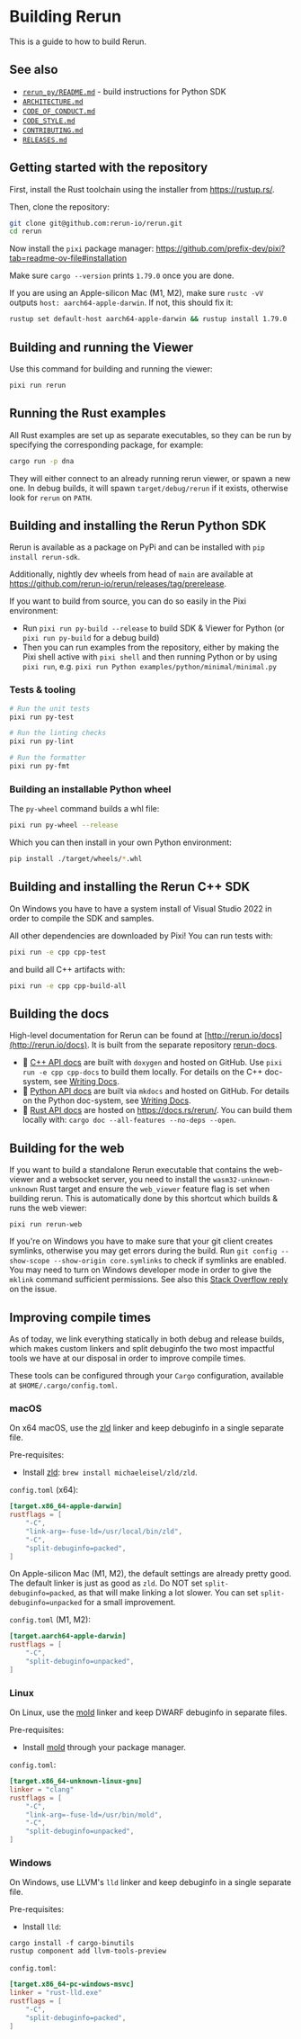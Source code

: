 # Building Rerun
This is a guide to how to build Rerun.


## See also
* [`rerun_py/README.md`](rerun_py/README.md) - build instructions for Python SDK
* [`ARCHITECTURE.md`](ARCHITECTURE.md)
* [`CODE_OF_CONDUCT.md`](CODE_OF_CONDUCT.md)
* [`CODE_STYLE.md`](CODE_STYLE.md)
* [`CONTRIBUTING.md`](CONTRIBUTING.md)
* [`RELEASES.md`](RELEASES.md)


## Getting started with the repository

First, install the Rust toolchain using the installer from <https://rustup.rs/>.

Then, clone the repository:
```sh
git clone git@github.com:rerun-io/rerun.git
cd rerun
```

Now install the `pixi` package manager: <https://github.com/prefix-dev/pixi?tab=readme-ov-file#installation>

Make sure `cargo --version` prints `1.79.0` once you are done.

If you are using an Apple-silicon Mac (M1, M2), make sure `rustc -vV` outputs `host: aarch64-apple-darwin`. If not, this should fix it:

```sh
rustup set default-host aarch64-apple-darwin && rustup install 1.79.0
```


## Building and running the Viewer

Use this command for building and running the viewer:

```sh
pixi run rerun
```


## Running the Rust examples

All Rust examples are set up as separate executables, so they can be run by specifying the corresponding package, for example:

```sh
cargo run -p dna
```

They will either connect to an already running rerun viewer, or spawn a new one.
In debug builds, it will spawn `target/debug/rerun` if it exists, otherwise look for `rerun` on `PATH`.


## Building and installing the Rerun Python SDK

Rerun is available as a package on PyPi and can be installed with `pip install rerun-sdk`.

Additionally, nightly dev wheels from head of `main` are available at <https://github.com/rerun-io/rerun/releases/tag/prerelease>.

If you want to build from source, you can do so easily in the Pixi environment:
* Run `pixi run py-build --release` to build SDK & Viewer for Python (or `pixi run py-build` for a debug build)
* Then you can run examples from the repository, either by making the Pixi shell active with  `pixi shell` and then running Python or by using `pixi run`, e.g. `pixi run Python examples/python/minimal/minimal.py`


### Tests & tooling

```sh
# Run the unit tests
pixi run py-test

# Run the linting checks
pixi run py-lint

# Run the formatter
pixi run py-fmt
```

### Building an installable Python wheel
The `py-wheel` command builds a whl file:
```sh
pixi run py-wheel --release
```
Which you can then install in your own Python environment:
```sh
pip install ./target/wheels/*.whl
```

## Building and installing the Rerun C++ SDK

On Windows you have to have a system install of Visual Studio 2022 in order to compile the SDK and samples.

All other dependencies are downloaded by Pixi! You can run tests with:
```sh
pixi run -e cpp cpp-test
```
and build all C++ artifacts with:
```sh
pixi run -e cpp cpp-build-all
```

## Building the docs

High-level documentation for Rerun can be found at [http://rerun.io/docs](http://rerun.io/docs). It is built from the separate repository [rerun-docs](https://github.com/rerun-io/rerun-docs).

- 🌊 [C++ API docs](https://ref.rerun.io/docs/cpp) are built with `doxygen` and hosted on GitHub. Use `pixi run -e cpp cpp-docs` to build them locally. For details on the C++ doc-system, see [Writing Docs](rerun_cpp/docs/writing_docs.md).
- 🐍 [Python API docs](https://ref.rerun.io/docs/python) are built via `mkdocs` and hosted on GitHub. For details on the Python doc-system, see [Writing Docs](rerun_py/docs/writing_docs.md).
- 🦀 [Rust API docs](https://docs.rs/rerun/) are hosted on  <https://docs.rs/rerun/>. You can build them locally with: `cargo doc --all-features --no-deps --open`.

## Building for the web

If you want to build a standalone Rerun executable that contains the web-viewer and a websocket server,
you need to install the `wasm32-unknown-unknown` Rust target and ensure the `web_viewer` feature flag is set when building rerun.
This is automatically done by this shortcut which builds & runs the web viewer:
```
pixi run rerun-web
```

If you're on Windows you have to make sure that your git client creates symlinks,
otherwise you may get errors during the build.
Run `git config --show-scope --show-origin core.symlinks` to check if symlinks are enabled.
You may need to turn on Windows developer mode in order to give the `mklink` command sufficient permissions.
See also this [Stack Overflow reply](https://stackoverflow.com/questions/5917249/git-symbolic-links-in-windows/59761201#59761201) on the issue.


## Improving compile times

As of today, we link everything statically in both debug and release builds, which makes custom linkers and split debuginfo the two most impactful tools we have at our disposal in order to improve compile times.

These tools can be configured through your `Cargo` configuration, available at `$HOME/.cargo/config.toml`.

### macOS

On x64 macOS, use the [zld](https://github.com/michaeleisel/zld) linker and keep debuginfo in a single separate file.

Pre-requisites:
- Install [zld](https://github.com/michaeleisel/zld): `brew install michaeleisel/zld/zld`.

`config.toml` (x64):
```toml
[target.x86_64-apple-darwin]
rustflags = [
    "-C",
    "link-arg=-fuse-ld=/usr/local/bin/zld",
    "-C",
    "split-debuginfo=packed",
]
```

On Apple-silicon Mac (M1, M2), the default settings are already pretty good. The default linker is just as good as `zld`. Do NOT set `split-debuginfo=packed`, as that will make linking a lot slower. You can set `split-debuginfo=unpacked` for a small improvement.

`config.toml` (M1, M2):
```toml
[target.aarch64-apple-darwin]
rustflags = [
    "-C",
    "split-debuginfo=unpacked",
]
```

### Linux

On Linux, use the [mold](https://github.com/rui314/mold) linker and keep DWARF debuginfo in separate files.

Pre-requisites:
- Install [mold](https://github.com/rui314/mold) through your package manager.

`config.toml`:
```toml
[target.x86_64-unknown-linux-gnu]
linker = "clang"
rustflags = [
    "-C",
    "link-arg=-fuse-ld=/usr/bin/mold",
    "-C",
    "split-debuginfo=unpacked",
]
```

### Windows

On Windows, use LLVM's `lld` linker and keep debuginfo in a single separate file.

Pre-requisites:
- Install `lld`:
```
cargo install -f cargo-binutils
rustup component add llvm-tools-preview
```

`config.toml`:
```toml
[target.x86_64-pc-windows-msvc]
linker = "rust-lld.exe"
rustflags = [
    "-C",
    "split-debuginfo=packed",
]
```
